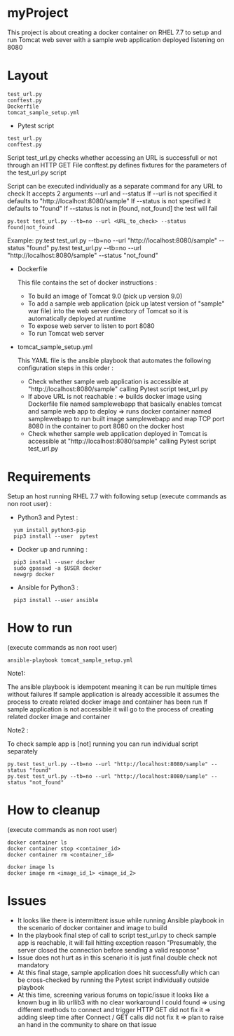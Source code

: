 # myProject

This project is about creating a docker container on RHEL 7.7 to setup and run Tomcat web sever with a sample web application deployed listening on 8080

Layout
======

	test_url.py
	conftest.py
	Dockerfile
	tomcat_sample_setup.yml
	
- Pytest script
```
test_url.py
conftest.py
```

  Script test_url.py checks whether accessing an URL is successfull or not through an HTTP GET
  File conftest.py defines fixtures for the parameters of the test_url.py script

  Script can be executed individually as a separate command for any URL to check
    It accepts 2 arguments --url and --status 
    If --url is not specified it defaults to "http://localhost:8080/sample" 
    If --status is not specified it defaults to "found"
    If --status is not in [found, not_found] the test will fail

  
	py.test test_url.py --tb=no --url <URL_to_check> --status found|not_found

  Example:
    py.test test_url.py --tb=no --url "http://localhost:8080/sample" --status "found"
    py.test test_url.py --tb=no --url "http://localhost:8080/sample" --status "not_found"


- Dockerfile

  This file contains the set of docker instructions :
    * To build an image of Tomcat 9.0 (pick up version 9.0)
    * To add a sample web application (pick up latest version of "sample" war file) into the web server directory of Tomcat so it is automatically deployed at runtime
    * To expose web server to listen to port 8080
    * To run Tomcat web server


- tomcat_sample_setup.yml

  This YAML file is the ansible playbook that automates the following configuration steps in this order :

  * Check whether sample web application is accessible at "http://localhost:8080/sample" calling Pytest script test_url.py
  * If above URL is not reachable :
        => builds docker image using Dockerfile file named samplewebapp that basically enables tomcat and sample web app to deploy
        => runs docker container named samplewebapp to run built image samplewebapp and map TCP port 8080 in the container to port 8080 on the docker host
  * Check whether sample web application deployed in Tomcat is accessible at "http://localhost:8080/sample" calling Pytest script test_url.py


Requirements
============

Setup an host running RHEL 7.7 with following setup (execute commands as non root user) :
  
  * Python3 and Pytest :
```    
  yum install python3-pip
  pip3 install --user  pytest
``` 
  * Docker up and running :  
```
  pip3 install --user docker
  sudo gpasswd -a $USER docker
  newgrp docker
```
  * Ansible for Python3 :
```
  pip3 install --user ansible
```

How to run 
==========
(execute commands as non root user)
```
ansible-playbook tomcat_sample_setup.yml
```

Note1:

  The ansible playbook is idempotent meaning it can be run multiple times without failures
  If sample application is already accessible it assumes the process to create related docker image and container has been run
  If sample application is not accessible it will go to the process of creating related docker image and container


Note2 : 

  To check sample app is [not] running you can run individual script separately 

    py.test test_url.py --tb=no --url "http://localhost:8080/sample" --status "found"
    py.test test_url.py --tb=no --url "http://localhost:8080/sample" --status "not_found"



How to cleanup
==============
  
  (execute commands as non root user)
  ```
  docker container ls
  docker container stop <container_id>
  docker container rm <container_id>

  docker image ls
  docker image rm <image_id_1> <image_id_2> 
 ``` 
  
  
  
  
  Issues
  ======
  
  - It looks like there is intermittent issue while running Ansible playbook in the scenario of docker container and image to build
  - In the playbook final step of call to script test_url.py to check sample app is reachable, it will fail hitting exception reason "Presumably, the server closed the connection before sending a valid response"
  - Issue does not hurt as in this scenario it is just final double check not mandatory
  - At this final stage, sample application does hit successfully which can be cross-checked by running the Pytest script individually outside playbook
  - At this time, screening various forums on topic/issue it looks like a known bug in lib urllib3 with no clear workaround I could found
      => using different methods to connect and trigger HTTP GET did not fix it
      => adding sleep time after Connect / GET calls did not fix it
      => plan to raise an hand in the community to share on that issue
